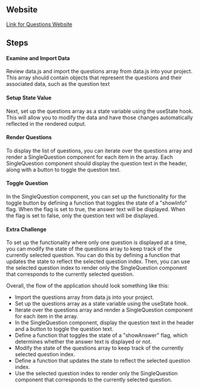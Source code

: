 ## Website
[Link for Questions Website](https://questions-and-answears.netlify.app/)

## Steps

#### Examine and Import Data

Review data.js and import the questions array from data.js into your project. This array should contain objects that represent the questions and their associated data, such as the question text

#### Setup State Value

Next, set up the questions array as a state variable using the useState hook. This will allow you to modify the data and have those changes automatically reflected in the rendered output.

#### Render Questions

To display the list of questions, you can iterate over the questions array and render a SingleQuestion component for each item in the array. Each SingleQuestion component should display the question text in the header, along with a button to toggle the question text.

#### Toggle Question

In the SingleQuestion component, you can set up the functionality for the toggle button by defining a function that toggles the state of a "showInfo" flag. When the flag is set to true, the answer text will be displayed. When the flag is set to false, only the question text will be displayed.

#### Extra Challenge

To set up the functionality where only one question is displayed at a time, you can modify the state of the questions array to keep track of the currently selected question. You can do this by defining a function that updates the state to reflect the selected question index. Then, you can use the selected question index to render only the SingleQuestion component that corresponds to the currently selected question.

Overall, the flow of the application should look something like this:

- Import the questions array from data.js into your project.
- Set up the questions array as a state variable using the useState hook.
- Iterate over the questions array and render a SingleQuestion component for each item in the array.
- In the SingleQuestion component, display the question text in the header and a button to toggle the question text.
- Define a function that toggles the state of a "showAnswer" flag, which determines whether the answer text is displayed or not.
- Modify the state of the questions array to keep track of the currently selected question index.
- Define a function that updates the state to reflect the selected question index.
- Use the selected question index to render only the SingleQuestion component that corresponds to the currently selected question.

